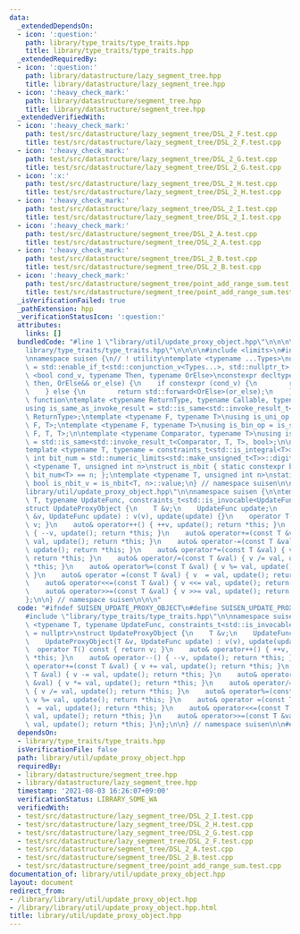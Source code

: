 ```yaml
---
data:
  _extendedDependsOn:
  - icon: ':question:'
    path: library/type_traits/type_traits.hpp
    title: library/type_traits/type_traits.hpp
  _extendedRequiredBy:
  - icon: ':question:'
    path: library/datastructure/lazy_segment_tree.hpp
    title: library/datastructure/lazy_segment_tree.hpp
  - icon: ':heavy_check_mark:'
    path: library/datastructure/segment_tree.hpp
    title: library/datastructure/segment_tree.hpp
  _extendedVerifiedWith:
  - icon: ':heavy_check_mark:'
    path: test/src/datastructure/lazy_segment_tree/DSL_2_F.test.cpp
    title: test/src/datastructure/lazy_segment_tree/DSL_2_F.test.cpp
  - icon: ':heavy_check_mark:'
    path: test/src/datastructure/lazy_segment_tree/DSL_2_G.test.cpp
    title: test/src/datastructure/lazy_segment_tree/DSL_2_G.test.cpp
  - icon: ':x:'
    path: test/src/datastructure/lazy_segment_tree/DSL_2_H.test.cpp
    title: test/src/datastructure/lazy_segment_tree/DSL_2_H.test.cpp
  - icon: ':heavy_check_mark:'
    path: test/src/datastructure/lazy_segment_tree/DSL_2_I.test.cpp
    title: test/src/datastructure/lazy_segment_tree/DSL_2_I.test.cpp
  - icon: ':heavy_check_mark:'
    path: test/src/datastructure/segment_tree/DSL_2_A.test.cpp
    title: test/src/datastructure/segment_tree/DSL_2_A.test.cpp
  - icon: ':heavy_check_mark:'
    path: test/src/datastructure/segment_tree/DSL_2_B.test.cpp
    title: test/src/datastructure/segment_tree/DSL_2_B.test.cpp
  - icon: ':heavy_check_mark:'
    path: test/src/datastructure/segment_tree/point_add_range_sum.test.cpp
    title: test/src/datastructure/segment_tree/point_add_range_sum.test.cpp
  _isVerificationFailed: true
  _pathExtension: hpp
  _verificationStatusIcon: ':question:'
  attributes:
    links: []
  bundledCode: "#line 1 \"library/util/update_proxy_object.hpp\"\n\n\n\n#line 1 \"\
    library/type_traits/type_traits.hpp\"\n\n\n\n#include <limits>\n#include <type_traits>\n\
    \nnamespace suisen {\n// ! utility\ntemplate <typename ...Types>\nusing constraints_t\
    \ = std::enable_if_t<std::conjunction_v<Types...>, std::nullptr_t>;\ntemplate\
    \ <bool cond_v, typename Then, typename OrElse>\nconstexpr decltype(auto) constexpr_if(Then&&\
    \ then, OrElse&& or_else) {\n    if constexpr (cond_v) {\n        return std::forward<Then>(then);\n\
    \    } else {\n        return std::forward<OrElse>(or_else);\n    }\n}\n\n// !\
    \ function\ntemplate <typename ReturnType, typename Callable, typename ...Args>\n\
    using is_same_as_invoke_result = std::is_same<std::invoke_result_t<Callable, Args...>,\
    \ ReturnType>;\ntemplate <typename F, typename T>\nusing is_uni_op = is_same_as_invoke_result<T,\
    \ F, T>;\ntemplate <typename F, typename T>\nusing is_bin_op = is_same_as_invoke_result<T,\
    \ F, T, T>;\n\ntemplate <typename Comparator, typename T>\nusing is_comparator\
    \ = std::is_same<std::invoke_result_t<Comparator, T, T>, bool>;\n\n// ! integral\n\
    template <typename T, typename = constraints_t<std::is_integral<T>>>\nconstexpr\
    \ int bit_num = std::numeric_limits<std::make_unsigned_t<T>>::digits;\ntemplate\
    \ <typename T, unsigned int n>\nstruct is_nbit { static constexpr bool value =\
    \ bit_num<T> == n; };\ntemplate <typename T, unsigned int n>\nstatic constexpr\
    \ bool is_nbit_v = is_nbit<T, n>::value;\n} // namespace suisen\n\n\n#line 5 \"\
    library/util/update_proxy_object.hpp\"\n\nnamespace suisen {\n\ntemplate <typename\
    \ T, typename UpdateFunc, constraints_t<std::is_invocable<UpdateFunc>> = nullptr>\n\
    struct UpdateProxyObject {\n    T &v;\n    UpdateFunc update;\n    UpdateProxyObject(T\
    \ &v, UpdateFunc update) : v(v), update(update) {}\n    operator T() const { return\
    \ v; }\n    auto& operator++() { ++v, update(); return *this; }\n    auto& operator--()\
    \ { --v, update(); return *this; }\n    auto& operator+=(const T &val) { v +=\
    \ val, update(); return *this; }\n    auto& operator-=(const T &val) { v -= val,\
    \ update(); return *this; }\n    auto& operator*=(const T &val) { v *= val, update();\
    \ return *this; }\n    auto& operator/=(const T &val) { v /= val, update(); return\
    \ *this; }\n    auto& operator%=(const T &val) { v %= val, update(); return *this;\
    \ }\n    auto& operator =(const T &val) { v  = val, update(); return *this; }\n\
    \    auto& operator<<=(const T &val) { v <<= val, update(); return *this; }\n\
    \    auto& operator>>=(const T &val) { v >>= val, update(); return *this; }\n\
    };\n\n} // namespace suisen\n\n\n"
  code: "#ifndef SUISEN_UPDATE_PROXY_OBJECT\n#define SUISEN_UPDATE_PROXY_OBJECT\n\n\
    #include \"library/type_traits/type_traits.hpp\"\n\nnamespace suisen {\n\ntemplate\
    \ <typename T, typename UpdateFunc, constraints_t<std::is_invocable<UpdateFunc>>\
    \ = nullptr>\nstruct UpdateProxyObject {\n    T &v;\n    UpdateFunc update;\n\
    \    UpdateProxyObject(T &v, UpdateFunc update) : v(v), update(update) {}\n  \
    \  operator T() const { return v; }\n    auto& operator++() { ++v, update(); return\
    \ *this; }\n    auto& operator--() { --v, update(); return *this; }\n    auto&\
    \ operator+=(const T &val) { v += val, update(); return *this; }\n    auto& operator-=(const\
    \ T &val) { v -= val, update(); return *this; }\n    auto& operator*=(const T\
    \ &val) { v *= val, update(); return *this; }\n    auto& operator/=(const T &val)\
    \ { v /= val, update(); return *this; }\n    auto& operator%=(const T &val) {\
    \ v %= val, update(); return *this; }\n    auto& operator =(const T &val) { v\
    \  = val, update(); return *this; }\n    auto& operator<<=(const T &val) { v <<=\
    \ val, update(); return *this; }\n    auto& operator>>=(const T &val) { v >>=\
    \ val, update(); return *this; }\n};\n\n} // namespace suisen\n\n#endif // SUISEN_UPDATE_PROXY_OBJECT\n"
  dependsOn:
  - library/type_traits/type_traits.hpp
  isVerificationFile: false
  path: library/util/update_proxy_object.hpp
  requiredBy:
  - library/datastructure/segment_tree.hpp
  - library/datastructure/lazy_segment_tree.hpp
  timestamp: '2021-08-03 16:26:07+09:00'
  verificationStatus: LIBRARY_SOME_WA
  verifiedWith:
  - test/src/datastructure/lazy_segment_tree/DSL_2_I.test.cpp
  - test/src/datastructure/lazy_segment_tree/DSL_2_H.test.cpp
  - test/src/datastructure/lazy_segment_tree/DSL_2_G.test.cpp
  - test/src/datastructure/lazy_segment_tree/DSL_2_F.test.cpp
  - test/src/datastructure/segment_tree/DSL_2_A.test.cpp
  - test/src/datastructure/segment_tree/DSL_2_B.test.cpp
  - test/src/datastructure/segment_tree/point_add_range_sum.test.cpp
documentation_of: library/util/update_proxy_object.hpp
layout: document
redirect_from:
- /library/library/util/update_proxy_object.hpp
- /library/library/util/update_proxy_object.hpp.html
title: library/util/update_proxy_object.hpp
---
```

